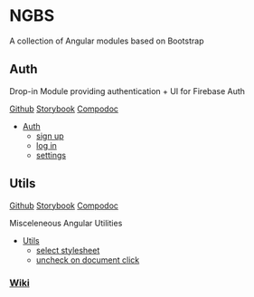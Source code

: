 # NGBS

A collection of Angular modules based on Bootstrap

## Auth
Drop-in Module providing authentication + UI for Firebase Auth

[Github](https://github.com/matt139/nx-ngbs/tree/master/libs/auth)
[Storybook](https://ngbs-auth.web.app/)
[Compodoc](https://ngbs-auth-docs.web.app/)


- [Auth](https://ngbs-app.web.app/auth)
  - [sign up](https://ngbs-app.web.app/auth/sign-up)
  - [log in](https://ngbs-app.web.app/auth/log-in)
  - [settings](https://ngbs-app.web.app/auth/settings)

## Utils

[Github](https://github.com/matt139/nx-ngbs/tree/master/libs/utils)
[Storybook](https://ngbs-utils.web.app/)
[Compodoc](https://ngbs-app.web.app/auth/settings)

Misceleneous Angular Utilities

- [Utils](https://ngbs-app.web.app/utils)
  - [select stylesheet](https://ngbs-app.web.app/utils/select-stylesheet)
  - [uncheck on document click](https://ngbs-app.web.app/utils/uncheck-on-document-click)



### [Wiki](./*wiki*/index.md)
